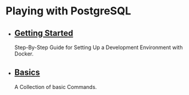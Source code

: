 # Playing with PostgreSQL

- ## [Getting Started](getting-started/README.md)

    Step-By-Step Guide for Setting Up a Development Environment with Docker.

- ## [Basics](basics/README.md)

    A Collection of basic Commands.
